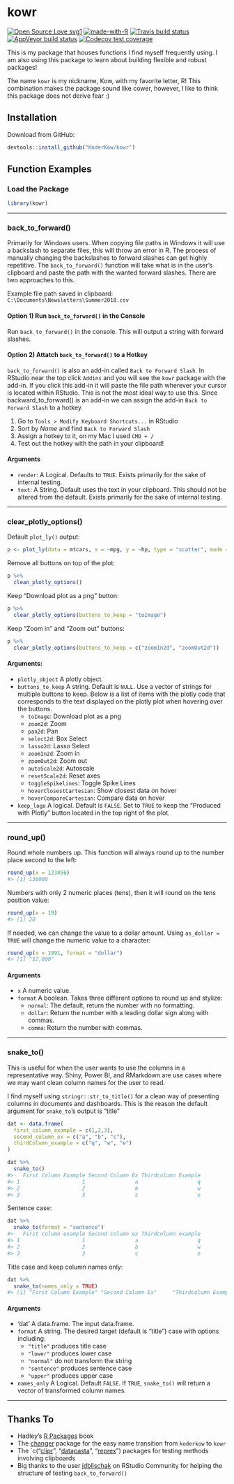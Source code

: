 
<!-- README.md is generated from README.Rmd. Please edit that file -->

# kowr

<!-- badges: start -->

[![Open Source Love
svg1](https://badges.frapsoft.com/os/v1/open-source.svg?v=103)](https://github.com/ellerbrock/open-source-badges/)
[![made-with-R](https://img.shields.io/badge/Made%20with-R-1f425f.svg)](https://www.r-project.org/)
[![Travis build
status](https://travis-ci.org/KoderKow/kowr.svg?branch=master)](https://travis-ci.org/KoderKow/kowr)
[![AppVeyor build
status](https://ci.appveyor.com/api/projects/status/github/KoderKow/kowr?branch=master&svg=true)](https://ci.appveyor.com/project/KoderKow/kowr)
[![Codecov test
coverage](https://codecov.io/gh/KoderKow/kowr/branch/master/graph/badge.svg)](https://codecov.io/gh/KoderKow/kowr?branch=master)
<!-- badges: end -->

This is my package that houses functions I find myself frequently using.
I am also using this package to learn about building flexible and robust
packages\!

The name `kowr` is my nickname, Kow, with my favorite letter, R\! This
combination makes the package sound like cower, however, I like to think
this package does not derive fear :)

## Installation

Download from GitHub:

``` r
devtools::install_github("KoderKow/kowr")
```

## Function Examples

### Load the Package

``` r
library(kowr)
```

<hr>

### back\_to\_forward()

Primarily for Windows users. When copying file paths in Windows it will
use a backslash to separate files, this will throw an error in R. The
process of manually changing the backslashes to forward slashes can get
highly repetitive. The `back_to_forward()` function will take what is in
the user’s clipboard and paste the path with the wanted forward slashes.
There are two approaches to this.

Example file path saved in clipboard:
`C:\Documents\Newsletters\Summer2018.csv`

#### Option 1) Run `back_to_forward()` in the Console

Run `back_to_forward()` in the console. This will output a string with
forward slashes.

#### Option 2) Attatch `back_to_forward()` to a Hotkey

`back_to_forward()` is also an add-in called `Back to Forward Slash`. In
RStudio near the top click `Addins` and you will see the `kowr` package
with the add-in. If you click this add-in it will paste the file path
wherever your cursor is located within RStudio. This is not the most
ideal way to use this. Since backward\_to\_forward() is an add-in we can
assign the add-in `Back to Forward Slash` to a hotkey.

1.  Go to `Tools > Modify Keyboard Shortcuts...` in RStudio
2.  Sort by *Name* and find `Back to Forward Slash`
3.  Assign a hotkey to it, on my Mac I used `CMD + /`
4.  Test out the hotkey with the path in your clipboard\!

#### Arguments

  - `render`: A Logical. Defaults to `TRUE`. Exists primarily for the
    sake of internal testing.
  - `text`: A String. Default uses the text in your clipboard. This
    should not be altered from the default. Exists primarily for the
    sake of internal testing.

<hr>

### clear\_plotly\_options()

Default `plot_ly()`
output:

``` r
p <- plot_ly(data = mtcars, x = ~mpg, y = ~hp, type = "scatter", mode = "markers")
```

Remove all buttons on top of the plot:

``` r
p %>% 
  clean_plotly_options()
```

Keep “Download plot as a png” button:

``` r
p %>%
  clear_plotly_options(buttons_to_keep = "toImage")
```

Keep “Zoom in” and “Zoom out” buttons:

``` r
p %>%
  clear_plotly_options(buttons_to_keep = c("zoomIn2d", "zoomOut2d"))
```

#### Arguments:

  - `plotly_object` A plotly object.
  - `buttons_to_keep` A string. Default is `NULL`. Use a vector of
    strings for multiple buttons to keep. Below is a list of items with
    the plotly code that corresponds to the text displayed on the plotly
    plot when hovering over the buttons.
      - `toImage`: Download plot as a png
      - `zoom2d`: Zoom
      - `pan2d`: Pan
      - `select2d`: Box Select
      - `lasso2d`: Lasso Select
      - `zoomIn2d`: Zoom in
      - `zoomOut2d`: Zoom out
      - `autoScale2d`: Autoscale
      - `resetScale2d`: Reset axes
      - `toggleSpikelines`: Toggle Spike Lines
      - `hoverClosestCartesian`: Show closest data on hover
      - `hoverCompareCartesian`: Compare data on hover
  - `keep_logo` A logical. Default is `FALSE`. Set to `TRUE` to keep the
    “Produced with Plotly” button located in the top right of the plot.

<hr>

### round\_up()

Round whole numbers up. This function will always round up to the number
place second to the left:

``` r
round_up(x = 123456)
#> [1] 130000
```

Numbers with only 2 numeric places (tens), then it will round on the
tens position value:

``` r
round_up(x = 19)
#> [1] 20
```

If needed, we can change the value to a dollar amount. Using `as_dollar
= TRUE` will change the numeric value to a character:

``` r
round_up(x = 1991, format = "dollar")
#> [1] "$2,000"
```

#### Arguments

  - `x` A numeric value.
  - `format` A boolean. Takes three different options to round up and
    stylize:
      - `normal`: The default, return the number with no formatting.
      - `dollar`: Return the number with a leading dollar sign along
        with commas.
      - `comma`: Return the number with commas.

<hr>

### snake\_to()

This is useful for when the user wants to use the columns in a
representative way. Shiny, Power BI, and RMarkdown are use cases where
we may want clean column names for the user to read.

I find myself using `stringr::str_to_title()` for a clean way of
presenting columns in documents and dashboards. This is the reason the
default argument for `snake_to`’s output is “title”

``` r
dat <- data.frame(
  first_column_example = c(1,2,3),
  second_column_ex = c("a", "b", "c"),
  thirdColumn_example = c("q", "w", "e")
)

dat %>%
  snake_to()
#>   First Column Example Second Column Ex Thirdcolumn Example
#> 1                    1                a                   q
#> 2                    2                b                   w
#> 3                    3                c                   e
```

Sentence case:

``` r
dat %>%
  snake_to(format = "sentence")
#>   First column example Second column ex Thirdcolumn example
#> 1                    1                a                   q
#> 2                    2                b                   w
#> 3                    3                c                   e
```

Title case and keep column names only:

``` r
dat %>%
  snake_to(names_only = TRUE)
#> [1] "First Column Example" "Second Column Ex"     "Thirdcolumn Example"
```

#### Arguments

  - ‘dat’ A data.frame. The input data.frame.
  - `format` A string. The desired target (default is “title”) case with
    options including:
      - `"title"` produces title case
      - `"lower"` produces lower case
      - `"normal"` do not transform the string
      - `"sentence"` produces sentence case
      - `"upper"` produces upper case
  - `names_only` A Logical. Default `FALSE`. If `TRUE`, `snake_to()`
    will return a vector of transformed column names.

<hr>

## Thanks To

  - Hadley’s [R Packages](http://r-pkgs.had.co.nz/) book
  - The [changer](https://github.com/helske/changer) package for the
    easy name transition from `koderkow` to `kowr`
  - The \`c(“[clipr](https://github.com/mdlincoln/clipr)”,
    “[datapasta](https://github.com/MilesMcBain/datapasta)”,
    “[reprex](https://github.com/tidyverse/reprex)”) packages for
    testing methods involving clipboards
  - Big thanks to the user
    [jdblischak](https://community.rstudio.com/t/internal-testing-using-clipr-and-testthat-in-terms-of-code-coverage/32872)
    on RStudio Community for helping the structure of testing
    `back_to_forward()`
